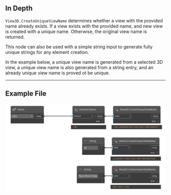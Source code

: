 ## In Depth
`View3D.CreateUniqueViewName` determines whether a view with the provided name already exists. If a view exists with the provided name, and new view is created with a unique name. Otherwise, the original view name is returned.

This node can also be used with a simple string input to generate fully unique strings for any element creation.

In the example below, a unique view name is generated from a selected 3D view, a unique view name is also generated from a string entry, and an already unique view name is proved ot be unique.
 
___
## Example File

![View3D.CreateUniqueViewName](./Revit.Elements.Views.View3D.CreateUniqueViewName_img.jpg)